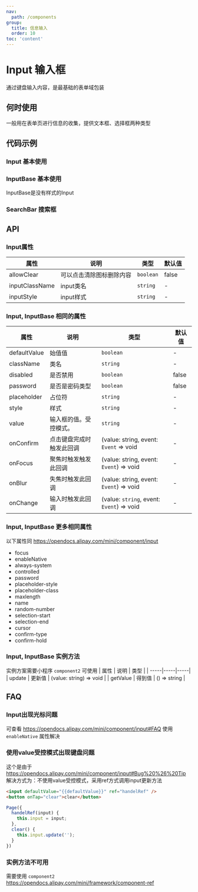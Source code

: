 ```yaml
---
nav:
  path: /components
group:
  title: 信息输入
  order: 10
toc: 'content'
---
```


# Input 输入框
通过键盘输入内容，是最基础的表单域包装
## 何时使用
一般用在表单页进行信息的收集，提供文本框、选择框两种类型

## 代码示例
### Input 基本使用
<code src='pages/Input/index'></code>

### InputBase 基本使用
InputBase是没有样式的Input
<code src='pages/InputBase/index'></code>

### SearchBar 搜索框 
<code src='pages/InputSearchBar/index'></code>


## API

### Input属性
| 属性 | 说明 | 类型 | 默认值 |
| -----|-----|-----|-----|
| allowClear | 可以点击清除图标删除内容 | `boolean` | false |
| inputClassName | input类名 | `string` | - |
| inputStyle | input样式 | `string` | - |

### Input, InputBase 相同的属性
| 属性 | 说明 | 类型 | 默认值 |
| -----|-----|-----|-----|
| defaultValue | 始值值 | `boolean` | - | 
| className | 类名| `string` | - |
| disabled | 是否禁用 | `boolean` | false |
| password | 是否是密码类型 | `boolean` | false |  |
| placeholder | 占位符 | `string` | - |
| style | 样式| `string` | - |
| value | 输入框的值。受控模式。 | `string` | - | 
| onConfirm | 点击键盘完成时触发此回调 | (value: string, event: `Event` => void | - |
| onFocus | 聚焦时触发触发此回调 | (value: string, event: `Event`) => void | - |
| onBlur | 失焦时触发此回调 | (value: string, event: `Event`) => void | - |
| onChange | 输入时触发此回调 | (value: `string`, event: `Event`) => void | - |

### Input, InputBase 更多相同属性

以下属性同 https://opendocs.alipay.com/mini/component/input
- focus
- enableNative
- always-system
- controlled
- password
- placeholder-style
- placeholder-class
- maxlength
- name
- random-number
- selection-start
- selection-end
- cursor
- confirm-type
- confirm-hold

### Input, InputBase 实例方法
实例方案需要小程序 `component2` 可使用
| 属性 | 说明 | 类型 |
| -----|-----|-----|
| update | 更新值 | (value: string) => void |
| getValue | 得到值 | () => string |

## FAQ
### Input出现光标问题
可查看 https://opendocs.alipay.com/mini/component/input#FAQ 使用 `enableNative` 属性解决

### 使用value受控模式出现键盘问题
这个是由于 https://opendocs.alipay.com/mini/component/input#Bug%20%26%20Tip
解决方式为：不使用value受控模式，采用ref方式调用input更新方法
```html
<input defaultValue="{{defaultValue}}" ref="handelRef" />
<button onTap="clear">clear</button>
```

```js
Page({
  handelRef(input) {
    this.input = input;
  },
  clear() {
    this.input.update('');
  }
})
```

### 实例方法不可用
需要使用 `component2` https://opendocs.alipay.com/mini/framework/component-ref